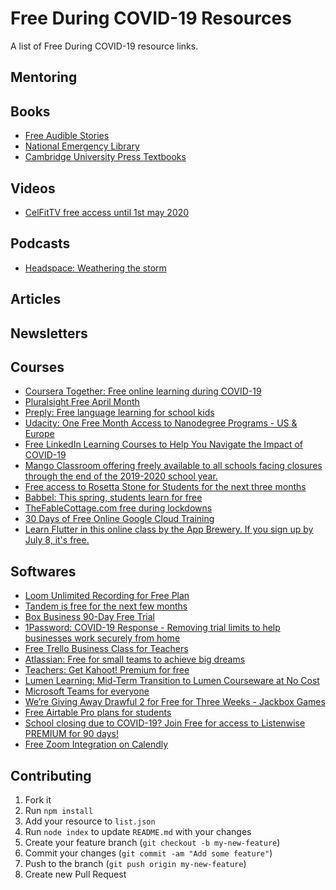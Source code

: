 # Free During COVID-19 Resources 
 A list of Free During COVID-19 resource links.

## Mentoring

## Books
 * [Free Audible Stories](https://stories.audible.com/start-listen)
 * [National Emergency Library](https://archive.org/details/nationalemergencylibrary)
 * [Cambridge University Press Textbooks](https://www.cambridge.org/core/what-we-publish/textbooks#)

## Videos
 * [CelFitTV free access until 1st may 2020](https://www.celfittv.com/)

## Podcasts
 * [Headspace: Weathering the storm](https://www.headspace.com/covid-19)

## Articles

## Newsletters

## Courses
 * [Coursera Together: Free online learning during COVID-19](https://blog.coursera.org/coursera-together-free-online-learning-during-covid-19/)
 * [Pluralsight Free April Month](https://www.pluralsight.com/offer/2020/free-april-month)
 * [Preply: Free language learning for school kids](https://preply.com/en/free-language-learning-for-school-kids)
 * [Udacity: One Free Month Access to Nanodegree Programs - US & Europe](https://blog.udacity.com/2020/03/one-month-free-on-nanodegrees.html)
 * [Free LinkedIn Learning Courses to Help You Navigate the Impact of COVID-19](https://learning.linkedin.com/blog/linkedin-learning-resources/free-linkedin-learning-resources-to-help-you-navigate-the-impact)
 * [Mango Classroom offering freely available to all schools facing closures through the end of the 2019-2020 school year.](https://mangolanguages.com/info/covid19-response.cfm)
 * [Free access to Rosetta Stone for Students for the next three months](https://www.rosettastone.com/freeforstudents/)
 * [Babbel: This spring, students learn for free](https://try.babbel.com/student-discount/)
 * [TheFableCottage.com free during lockdowns](https://www.thefablecottage.com/)
 * [30 Days of Free Online Google Cloud Training](https://inthecloud.withgoogle.com/training-discount/register.html?utm_source=linkedin&utm_medium=unpaid-social&utm_campaign=FY20-Q1-global-trainingandenablement-operational-other-training_discount&utm_content=training-discount)
 * [Learn Flutter in this online class by the App Brewery. If you sign up by July 8, it's free.](https://www.appbrewery.co/p/intro-to-flutter?utm_source=google&utm_medium=website%20banner&utm_campaign=app_brewery)

## Softwares
 * [Loom Unlimited Recording for Free Plan](https://www.loom.com/blog/coronavirus-response)
 * [Tandem is free for the next few months](https://tandem.chat/coronavirus)
 * [Box Business 90-Day Free Trial](https://account.box.com/signup/business?tl=oWgBWV)
 * [1Password: COVID-19 Response - Removing trial limits to help businesses work securely from home](https://blog.1password.com/covid-19-response/)
 * [Free Trello Business Class for Teachers](https://trello.com/education)
 * [Atlassian: Free for small teams to achieve big dreams](https://www.atlassian.com/software/free)
 * [Teachers: Get Kahoot! Premium for free](https://kahoot.com/access-kahoot-premium-for-free/)
 * [Lumen Learning: Mid-Term Transition to Lumen Courseware at No Cost](https://info.lumenlearning.com/transition-spring2020)
 * [Microsoft Teams for everyone](https://www.microsoft.com/en-us/microsoft-365/blog/2020/03/05/our-commitment-to-customers-during-covid-19/)
 * [We’re Giving Away Drawful 2 for Free for Three Weeks - Jackbox Games](https://www.jackboxgames.com/were-giving-away-drawful-2-for-free-for-three-weeks/)
 * [Free Airtable Pro plans for students](https://blog.airtable.com/airtables-support-for-covid-19-response-efforts/)
 * [School closing due to COVID-19? Join Free for access to Listenwise PREMIUM for 90 days!](https://listenwise.com/)
 * [Free Zoom Integration on Calendly](https://blog.calendly.com/meeting-integration-update/)

## Contributing 
1. Fork it
2. Run `npm install`
3. Add your resource to `list.json`
4. Run `node index` to update `README.md` with your changes
5. Create your feature branch (`git checkout -b my-new-feature`)
6. Commit your changes (`git commit -am "Add some feature"`)
7. Push to the branch (`git push origin my-new-feature`)
8. Create new Pull Request

